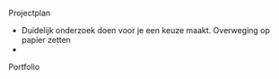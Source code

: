 Projectplan 

- Duidelijk onderzoek doen voor je een keuze maakt. Overweging op papier zetten
- 


Portfolio